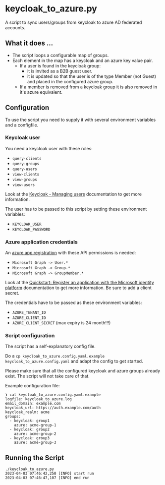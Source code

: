 # keycloak_to_azure.py

A script to sync users/groups from keycloak to azure AD federated accounts.

## What it does ...

- The script loops a configurable map of groups.
- Each element in the map has a keycloak and an azure key value pair.
  - If a user is found in the keycloak group:
    - it is invited as a B2B guest user.
    - it is updated so that the user is of the type Member (not Guest) and placed in the configured azure group.
  - If a member is removed from a keycloak group it is also removed in it's azure equivalent.

## Configuration

To use the script you need to supply it with several environment variables and a configfile.

### Keycloak user

You need a keycloak user with these roles:
- `query-clients`
- `query-groups`
- `query-users`
- `view-clients`
- `view-groups`
- `view-users`

Look at the [Keycloak - Managing users](https://www.keycloak.org/docs/21.1.0/server_admin/#assembly-managing-users_server_administration_guide) documentation to get more information.

The user has to be passed to this script by setting these environment variables:
- `KEYCLOAK_USER`
- `KEYCLOAK_PASSWORD`

### Azure application credentials

An [azure app registration](https://portal.azure.com/#view/Microsoft_AAD_RegisteredApps/CreateApplicationBlade)
with these API permissions is needed:
- `Microsoft Graph -> User.*`
- `Microsoft Graph -> Group.*`
- `Microsoft Graph -> GroupMember.*`

Look at the [Quickstart: Register an application with the Microsoft identity platform](https://learn.microsoft.com/en-us/azure/active-directory/develop/quickstart-register-app) documentation to get more information. Be sure to add a client secret.

The credentials have to be passed as these environment variables:
- `AZURE_TENANT_ID`
- `AZURE_CLIENT_ID`
- `AZURE_CLIENT_SECRET` (max expiry is 24 month!!!)

### Script configuration

The script has a self-explanatory config file.

Do a `cp keycloak_to_azure.config.yaml.example keycloak_to_azure.config.yaml` and adapt the config to get started.

Please make sure that all the configured keycloak and azure groups already exist. The script will not take care of that.


Example configuration file:
```
❯ cat keycloak_to_azure.config.yaml.example
logfile: keycloak_to_azure.log
email_domain: example.com
keycloak_url: https://auth.example.com/auth
keycloak_realm: acme
groups:
  - keycloak: group1
    azure: acme-group-1
  - keycloak: group2
    azure: acme-group-2
  - keycloak: group3
    azure: acme-group-3
```

## Running the Script

```
./keycloak_to_azure.py
2023-04-03 07:46:42,250 [INFO] start run
2023-04-03 07:46:47,107 [INFO] end run
```
